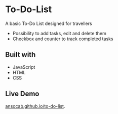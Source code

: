 # To-Do-List

A basic To-Do List designed for travellers  

* Possibility to add tasks, edit and delete them  
* Checkbox and counter to track completed tasks

## Built with

* JavaScript
* HTML
* CSS

## Live Demo

<a href="https://ansocab.github.io/to-do-list/" target="_blank">ansocab.github.io/to-do-list</a>.
